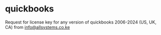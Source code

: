# quickbooks
Request for license key for any version of quickbooks 2006-2024 (US, UK, CA) from info@allsystems.co.ke
